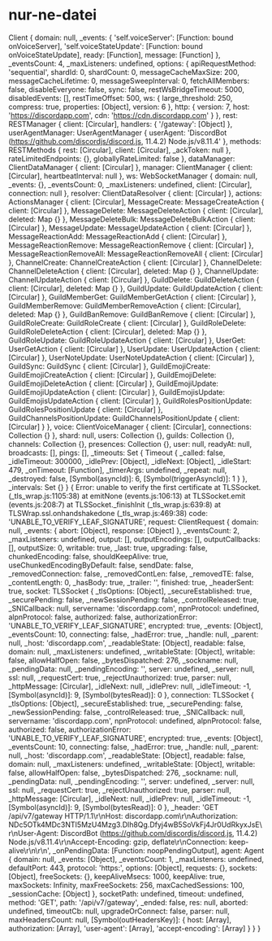 # nur-ne-datei
Client {
  domain: null,
  _events:
   { 'self.voiceServer': [Function: bound onVoiceServer],
     'self.voiceStateUpdate': [Function: bound onVoiceStateUpdate],
     ready: [Function],
     message: [Function] },
  _eventsCount: 4,
  _maxListeners: undefined,
  options:
   { apiRequestMethod: 'sequential',
     shardId: 0,
     shardCount: 0,
     messageCacheMaxSize: 200,
     messageCacheLifetime: 0,
     messageSweepInterval: 0,
     fetchAllMembers: false,
     disableEveryone: false,
     sync: false,
     restWsBridgeTimeout: 5000,
     disabledEvents: [],
     restTimeOffset: 500,
     ws:
      { large_threshold: 250,
        compress: true,
        properties: [Object],
        version: 6 },
     http:
      { version: 7,
        host: 'https://discordapp.com',
        cdn: 'https://cdn.discordapp.com' } },
  rest:
   RESTManager {
     client: [Circular],
     handlers: { '/gateway': [Object] },
     userAgentManager:
      UserAgentManager {
        userAgent: 'DiscordBot (https://github.com/discordjs/discord.js, 11.4.2) Node.js/v8.11.4' },
     methods: RESTMethods { rest: [Circular], client: [Circular], _ackToken: null },
     rateLimitedEndpoints: {},
     globallyRateLimited: false },
  dataManager: ClientDataManager { client: [Circular] },
  manager: ClientManager { client: [Circular], heartbeatInterval: null },
  ws:
   WebSocketManager {
     domain: null,
     _events: {},
     _eventsCount: 0,
     _maxListeners: undefined,
     client: [Circular],
     connection: null },
  resolver: ClientDataResolver { client: [Circular] },
  actions:
   ActionsManager {
     client: [Circular],
     MessageCreate: MessageCreateAction { client: [Circular] },
     MessageDelete: MessageDeleteAction { client: [Circular], deleted: Map {} },
     MessageDeleteBulk: MessageDeleteBulkAction { client: [Circular] },
     MessageUpdate: MessageUpdateAction { client: [Circular] },
     MessageReactionAdd: MessageReactionAdd { client: [Circular] },
     MessageReactionRemove: MessageReactionRemove { client: [Circular] },
     MessageReactionRemoveAll: MessageReactionRemoveAll { client: [Circular] },
     ChannelCreate: ChannelCreateAction { client: [Circular] },
     ChannelDelete: ChannelDeleteAction { client: [Circular], deleted: Map {} },
     ChannelUpdate: ChannelUpdateAction { client: [Circular] },
     GuildDelete: GuildDeleteAction { client: [Circular], deleted: Map {} },
     GuildUpdate: GuildUpdateAction { client: [Circular] },
     GuildMemberGet: GuildMemberGetAction { client: [Circular] },
     GuildMemberRemove: GuildMemberRemoveAction { client: [Circular], deleted: Map {} },
     GuildBanRemove: GuildBanRemove { client: [Circular] },
     GuildRoleCreate: GuildRoleCreate { client: [Circular] },
     GuildRoleDelete: GuildRoleDeleteAction { client: [Circular], deleted: Map {} },
     GuildRoleUpdate: GuildRoleUpdateAction { client: [Circular] },
     UserGet: UserGetAction { client: [Circular] },
     UserUpdate: UserUpdateAction { client: [Circular] },
     UserNoteUpdate: UserNoteUpdateAction { client: [Circular] },
     GuildSync: GuildSync { client: [Circular] },
     GuildEmojiCreate: GuildEmojiCreateAction { client: [Circular] },
     GuildEmojiDelete: GuildEmojiDeleteAction { client: [Circular] },
     GuildEmojiUpdate: GuildEmojiUpdateAction { client: [Circular] },
     GuildEmojisUpdate: GuildEmojisUpdateAction { client: [Circular] },
     GuildRolesPositionUpdate: GuildRolesPositionUpdate { client: [Circular] },
     GuildChannelsPositionUpdate: GuildChannelsPositionUpdate { client: [Circular] } },
  voice: ClientVoiceManager { client: [Circular], connections: Collection {} },
  shard: null,
  users: Collection {},
  guilds: Collection {},
  channels: Collection {},
  presences: Collection {},
  user: null,
  readyAt: null,
  broadcasts: [],
  pings: [],
  _timeouts:
   Set {
     Timeout {
     _called: false,
     _idleTimeout: 300000,
     _idlePrev: [Object],
     _idleNext: [Object],
     _idleStart: 479,
     _onTimeout: [Function],
     _timerArgs: undefined,
     _repeat: null,
     _destroyed: false,
     [Symbol(asyncId)]: 6,
     [Symbol(triggerAsyncId)]: 1 } },
  _intervals: Set {} }
{ Error: unable to verify the first certificate
    at TLSSocket.<anonymous> (_tls_wrap.js:1105:38)
    at emitNone (events.js:106:13)
    at TLSSocket.emit (events.js:208:7)
    at TLSSocket._finishInit (_tls_wrap.js:639:8)
    at TLSWrap.ssl.onhandshakedone (_tls_wrap.js:469:38)
  code: 'UNABLE_TO_VERIFY_LEAF_SIGNATURE',
  request:
   ClientRequest {
     domain: null,
     _events: { abort: [Object], response: [Object] },
     _eventsCount: 2,
     _maxListeners: undefined,
     output: [],
     outputEncodings: [],
     outputCallbacks: [],
     outputSize: 0,
     writable: true,
     _last: true,
     upgrading: false,
     chunkedEncoding: false,
     shouldKeepAlive: true,
     useChunkedEncodingByDefault: false,
     sendDate: false,
     _removedConnection: false,
     _removedContLen: false,
     _removedTE: false,
     _contentLength: 0,
     _hasBody: true,
     _trailer: '',
     finished: true,
     _headerSent: true,
     socket:
      TLSSocket {
        _tlsOptions: [Object],
        _secureEstablished: true,
        _securePending: false,
        _newSessionPending: false,
        _controlReleased: true,
        _SNICallback: null,
        servername: 'discordapp.com',
        npnProtocol: undefined,
        alpnProtocol: false,
        authorized: false,
        authorizationError: 'UNABLE_TO_VERIFY_LEAF_SIGNATURE',
        encrypted: true,
        _events: [Object],
        _eventsCount: 10,
        connecting: false,
        _hadError: true,
        _handle: null,
        _parent: null,
        _host: 'discordapp.com',
        _readableState: [Object],
        readable: false,
        domain: null,
        _maxListeners: undefined,
        _writableState: [Object],
        writable: false,
        allowHalfOpen: false,
        _bytesDispatched: 276,
        _sockname: null,
        _pendingData: null,
        _pendingEncoding: '',
        server: undefined,
        _server: null,
        ssl: null,
        _requestCert: true,
        _rejectUnauthorized: true,
        parser: null,
        _httpMessage: [Circular],
        _idleNext: null,
        _idlePrev: null,
        _idleTimeout: -1,
        [Symbol(asyncId)]: 9,
        [Symbol(bytesRead)]: 0 },
     connection:
      TLSSocket {
        _tlsOptions: [Object],
        _secureEstablished: true,
        _securePending: false,
        _newSessionPending: false,
        _controlReleased: true,
        _SNICallback: null,
        servername: 'discordapp.com',
        npnProtocol: undefined,
        alpnProtocol: false,
        authorized: false,
        authorizationError: 'UNABLE_TO_VERIFY_LEAF_SIGNATURE',
        encrypted: true,
        _events: [Object],
        _eventsCount: 10,
        connecting: false,
        _hadError: true,
        _handle: null,
        _parent: null,
        _host: 'discordapp.com',
        _readableState: [Object],
        readable: false,
        domain: null,
        _maxListeners: undefined,
        _writableState: [Object],
        writable: false,
        allowHalfOpen: false,
        _bytesDispatched: 276,
        _sockname: null,
        _pendingData: null,
        _pendingEncoding: '',
        server: undefined,
        _server: null,
        ssl: null,
        _requestCert: true,
        _rejectUnauthorized: true,
        parser: null,
        _httpMessage: [Circular],
        _idleNext: null,
        _idlePrev: null,
        _idleTimeout: -1,
        [Symbol(asyncId)]: 9,
        [Symbol(bytesRead)]: 0 },
     _header: 'GET /api/v7/gateway HTTP/1.1\r\nHost: discordapp.com\r\nAuthorization: NDc5OTk4MDc3NTI5MzU4Mzg3.Dlh8Qg.Dfyj4wB5SoVkFj4Jr0UdRkyxJsE\r\nUser-Agent: DiscordBot (https://github.com/discordjs/discord.js, 11.4.2) Node.js/v8.11.4\r\nAccept-Encoding: gzip, deflate\r\nConnection: keep-alive\r\n\r\n',
     _onPendingData: [Function: noopPendingOutput],
     agent:
      Agent {
        domain: null,
        _events: [Object],
        _eventsCount: 1,
        _maxListeners: undefined,
        defaultPort: 443,
        protocol: 'https:',
        options: [Object],
        requests: {},
        sockets: [Object],
        freeSockets: {},
        keepAliveMsecs: 1000,
        keepAlive: true,
        maxSockets: Infinity,
        maxFreeSockets: 256,
        maxCachedSessions: 100,
        _sessionCache: [Object] },
     socketPath: undefined,
     timeout: undefined,
     method: 'GET',
     path: '/api/v7/gateway',
     _ended: false,
     res: null,
     aborted: undefined,
     timeoutCb: null,
     upgradeOrConnect: false,
     parser: null,
     maxHeadersCount: null,
     [Symbol(outHeadersKey)]:
      { host: [Array],
        authorization: [Array],
        'user-agent': [Array],
        'accept-encoding': [Array] } } }
